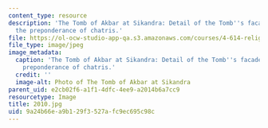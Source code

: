 ```yaml
---
content_type: resource
description: 'The Tomb of Akbar at Sikandra: Detail of the Tomb''s facade showing
  the preponderance of chatris.'
file: https://ol-ocw-studio-app-qa.s3.amazonaws.com/courses/4-614-religious-architecture-and-islamic-cultures-fall-2002/9a24b66ea9b129f3527afc9ec695c98c_2010.jpg
file_type: image/jpeg
image_metadata:
  caption: 'The Tomb of Akbar at Sikandra: Detail of the Tomb''s facade showing the
    preponderance of chatris.'
  credit: ''
  image-alt: Photo of The Tomb of Akbar at Sikandra
parent_uid: e2cb02f6-a1f1-4dfc-4ee9-a2014b6a7cc9
resourcetype: Image
title: 2010.jpg
uid: 9a24b66e-a9b1-29f3-527a-fc9ec695c98c
---
```

